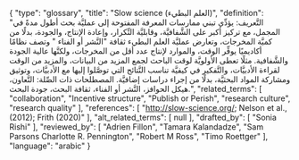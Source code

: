 {
    "type": "glossary",
    "title": "Slow science (العلم البطيء)",
    "definition": "التَّعريف: يؤدِّي تبني ممارسات المعرفة المفتوحة إلى عمليَّة بحث أطول مدةً في المجمل، مع تركيز أكبر  على الشَّفافيَّة، وقابليَّة التِّكرار، وإعادة الإنتاج، والجودة، بدلًا من كميَّة المخرجات، وتعارض عمليَّة العلم البطيء ثقافة \"النَّشر أو الفناء \" وتصف نظامًا أكاديميًا يوفِّر الوقت، والموارد لإنتاج عدد أقل من المخرجات، ولكنَّها عالية الجودة والشَّفافية. مثلًا تعطى الأولويَّة لوقت الباحث لجمع المزيد من البيانات، والمزيد من الوقت لقراءة الأدبيَّات، والتَّفكير في كيفيَّة تناسب النَّتائج التي توصَّلوا إليها مع الأدبيَّات، وتوثيق ومشاركة المواد البحثيَّة، بدلًا من إجراء دراسات إضافيَّة.  المصطلحات ذات الصِّلة: التَّعاون، هيكل الحوافز، النَّشر أو الفناء، ثقافة البحث، جودة البحث.",
    "related_terms": [
        "collaboration",
        "Incentive structure",
        "Publish or Perish",
        "research culture",
        "research quality"
    ],
    "references": [
        "http://slow-science.org/; Nelson et al., (2012); Frith (2020)"
    ],
    "alt_related_terms": [
        null
    ],
    "drafted_by": [
        "Sonia Rishi"
    ],
    "reviewed_by": [
        "Adrien Fillon",
        "Tamara Kalandadze",
        "Sam Parsons Charlotte R. Pennington",
        "Robert M Ross",
        "Timo Roettger"
    ],
    "language": "arabic"
}